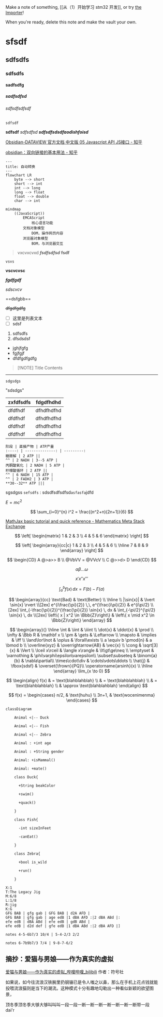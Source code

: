 
Make a note of something, [[从（1）开始学习 stm32 开发]], or try [the Importer](https://help.obsidian.md/Plugins/Importer)!

When you're ready, delete this note and make the vault your own.

# sfsdf

## sdfsdfs

### sdfsdfs

#### sadfsdfg

##### sadfsdfsd

###### sdfsdfsdfsdf

`sdfsdf`

**sdfsdf** *sdfsdfsd* ***sdfsdfsdsdfaodishfoisd***

[Obsidian-DATAVIEW 官方文档 中文版 05 Javascript API JS接口 - 知乎](https://zhuanlan.zhihu.com/p/508434025)

[obsidian：双向链接的基本用法 - 知乎](https://zhuanlan.zhihu.com/p/499417467)

```mermaid
---
title: 自动转换
--- 
flowchart LR
	byte --> short
	short --> int
	int --> long
	long --> float
	float --> double
	char --> int
```

```mermaid
mindmap
	((JavaScript))
		EMCAScript
			核心语言功能
		文档对象模型
			DOM，操作网页内容
		浏览器对象模型
			BOM，与浏览器交互
```

> vxcvxcvxd
> ***fsdfsdfsd***
> **fsdf**

`vsvs`

**vscvcvsc**

***fgdfgdf***

*sdscvcv*

==dsfgbb==

~~dfgdfgdfg~~

 - [ ] 这里是列表文本
 - [ ] sdsf

1. sdfsdfs
2. dfsdsdsf

- jghjfgfg
- fgjfgjf
- dfdfgdfgdfg


> [!NOTE] Title
> Contents


---

```
sdgsdgs
```

"sdsdgs"

| zxfdfsdfs | fdgdfhdhd  |
|:--------- | ---------- |
| dfdfhdf   | dfhdfhdfhd |
| dfdfhdf   | dfhdfhdfhd |
| dfdfhdf   | dfhdfhdfhd |
| dfdfhdf   | dfhdfhdfhd |

```tx
阶段 | 直接产物 | ATP产量
:----: | --------------: | ---------:
糖酵解 | 2 ATP ||
^^ | 2 NADH | 3--5 ATP |
丙酮酸氧化 | 2 NADH | 5 ATP |
柠檬酸循环 | 2 ATP ||
^^ | 6 NADH | 15 ATP |
^^ | 2 FADH2 | 3 ATP |
**30--32** ATP |||
```




sgsdgss `sefsdfs`
: sdsdfsdfsdfsd`asfasfa`jdfd

$E=mc^2$

$$
\sum_{i=0}^{n} i^2 = \frac{(n^2+n)(2n+1)}{6}
$$

[MathJax basic tutorial and quick reference - Mathematics Meta Stack Exchange](https://math.meta.stackexchange.com/questions/5020/mathjax-basic-tutorial-and-quick-reference)

$$
\left[
\begin{matrix}
1 & 2 & 3 \\
4 & 5 & 6
\end{matrix}
\right]
$$

$$
\left[
\begin{array}{cc|c}
1 & 2 & 3 \\
4 & 5 & 6 \\
\hline
7 & 8 & 9
\end{array}
\right]
$$

$$
\begin{CD}
A @>a>> B \\
@VbVV  = @VVcV \\
C @>>d> D
\end{CD}
$$

$$
\alpha\beta\dots\omega
$$

$$
x'x''x'''
$$

$$
\int_a^b f(x) \,dx = F(b) - F(a)
$$

$$
\begin{array}{cc}
\text{Bad} & \text{Better} \\
\hline \\
|\sin{x}| & \lvert \sin{x} \rvert \\[2ex]
e^{i\frac{\pi}{2}} \,\, e^{\frac{i\pi}{2}} & e^{i\pi/2} \\[2ex]
\int_{-\frac{\pi}{2}}^{\frac{\pi}{2}} \sin{x} \, dx & \int_{-\pi/2}^{\pi/2} \sin{x} \, dx \\[2ex]
\left\{ x | x^2 \in \Bbb{Z}\right\}
& \left\{ x \mid x^2 \in \Bbb{Z}\right\}
\end{array}
$$

$$
\begin{array}{}
\hline
\int & \iint & \iiint \\
\dot{x} & \ddot{x} & \prod \\
\infty & \Bbb R & \mathbf x \\
\pm & \gets & \Leftarrow \\
\mapsto & \implies & \iff \\
\land\lor\lnot & \oplus & \forall\exists \\
a \equiv b \pmod{n} & a \bmod b \\
\overline{xyz} & \overrightarrow{AB} & \vec{x} \\
\cong & \sqrt[3]{x} & \Vert \\
\lceil x\rceil & \langle x\rangle & \lt\gt\ge\neq \\
\emptyset & \varnothing & \phi\varphi\epsilon\varepsilon\\
\subset\subseteq & \binom{a}{b} & \nabla\partial\\
\times\cdot\div & \cdots\vdots\ddots \\
\hat{j} & \fbox{sdsf} & \overset{\frown}{PQ}\\
\operatorname{arsinh}(x) \\
\hline
\end{array}
\lim_{x \to 0}
$$

$$
\begin{align}
f(x) & = \text{blahblahblah} \\
& = \text{blahblahblah} \\
& = \text{blahblahblah} \\
& \approx \text{blahblahblah}
\end{align}
$$

$$
f(x) = 
\begin{cases}
n/2, & \text{huhu} \\
3n+1, & \text{wocenimenma} 
\end{cases}
$$

```mermaid
classDiagram

    Animal <|-- Duck

    Animal <|-- Fish

    Animal <|-- Zebra

    Animal : +int age

    Animal : +String gender

    Animal: +isMammal()

    Animal: +mate()

    class Duck{

      +String beakColor

      +swim()

      +quack()

    }

    class Fish{

      -int sizeInFeet

      -canEat()

    }

    class Zebra{

      +bool is_wild

      +run()

    }
```

```music-abc
X:1
T:The Legacy Jig
M:6/8
L:1/8
R:jig
K:G
GFG BAB | gfg gab | GFG BAB | d2A AFD |
GFG BAB | gfg gab | age edB |1 dBA AFD :|2 dBA ABd |:
efe edB | dBA ABd | efe edB | gdB ABd |
efe edB | d2d def | gfe edB |1 dBA ABd :|2 dBA AFD |]
```

```quicktab
notes 4-5-6b7/3 10/4 | 5-4-2/3 2/2

notes 6-7b9b7/3 7/4 | 9-8-7-6/2
```

 

## 摘抄：爱猫与男娘——作为真实的虚拟

[爱猫与男娘——作为真实的虚拟_哔哩哔哩_bilibili](https://www.bilibili.com/video/BV1Ef421i7EC/?spm_id_from=333.788.recommend_more_video.8&vd_source=7a774f3cabca1af30bf72e095164a42b) 作者：符号社

如果说，如今往流浪汉铁腕里扔钢镚已是令人嗤之以鼻，那么在手机上花点钱就能投喂流浪猫则是当下的潮流。这种模式十分有趣地勾勒出一种看似新颖的欲望图景，

顶冬季顶冬季大够大够叫叫叫一段一段一断一断一断一断一断一断一断带一段dai'r